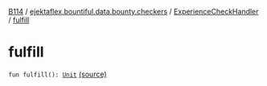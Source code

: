 [B114](../../index.md) / [ejektaflex.bountiful.data.bounty.checkers](../index.md) / [ExperienceCheckHandler](index.md) / [fulfill](./fulfill.md)

# fulfill

`fun fulfill(): `[`Unit`](https://kotlinlang.org/api/latest/jvm/stdlib/kotlin/-unit/index.html) [(source)](https://github.com/ejektaflex/Bountiful/tree/develop/src/main/kotlin/ejektaflex/bountiful/data/bounty/checkers/ExperienceCheckHandler.kt#L32)
